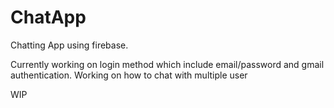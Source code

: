 # ChatApp
Chatting App using firebase.

Currently working on login method which include email/password and gmail authentication.
Working on how to chat with multiple user

WIP
